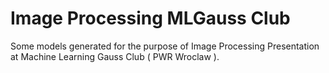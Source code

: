 # Image Processing MLGauss Club
Some models generated for the purpose of Image Processing Presentation at Machine Learning Gauss Club ( PWR Wroclaw ).
